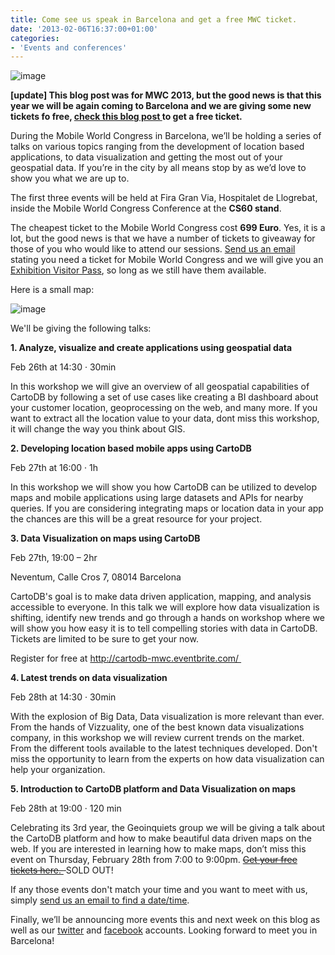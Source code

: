 ```yaml
---
title: Come see us speak in Barcelona and get a free MWC ticket.
date: '2013-02-06T16:37:00+01:00'
categories:
- 'Events and conferences'
---
```


<img alt="image" src="http://cartodb.s3.amazonaws.com/tumblr/posts/mwc_stand.png"/>

**[update] This blog post was for MWC 2013, but the good news is that this year we will be again coming to Barcelona and we are giving some new tickets fo free, <a href="http://blog.cartodb.com/post/76648772259/create-an-amazing-map-and-win-a-free-pass-to-the-mobile">check this blog post </a>to get a free ticket.**

During the Mobile World Congress in Barcelona, we’ll be holding a series of talks on various topics ranging from the development of location based applications, to data visualization and getting the most out of your geospatial data. If you’re in the city by all means stop by as we’d love to show you what we are up to.

The first three events will be held at Fira Gran Via, Hospitalet de Llogrebat, inside the Mobile World Congress Conference at the **CS60 stand**. 

The cheapest ticket to the Mobile World Congress cost **699 Euro**. Yes, it is a lot, but the good news is that we have a number of tickets to giveaway for those of you who would like to attend our sessions. <a href="mailto:contact@cartodb.com" title="Contact Email CartoDB">Send us an email</a> stating you need a ticket for Mobile World Congress and we will give you an <a href="http://www.mobileworldcongress.com/passes-and-prices/">Exhibition Visitor Pass</a>, so long as we still have them available.

Here is a small map:

<img alt="image" src="http://cartodb.s3.amazonaws.com/tumblr/posts/mwc_map.png"/>

We'll be giving the following talks:

**1. Analyze, visualize and create applications using geospatial data**

Feb 26th at 14:30 · 30min

In this workshop we will give an overview of all geospatial capabilities of CartoDB by following a set of use cases like creating a BI dashboard about your customer location, geoprocessing on the web, and many more. If you want to extract all the location value to your data, dont miss this workshop, it will change the way you think about GIS.

**2. Developing location based mobile apps using CartoDB**

Feb 27th at 16:00 · 1h

In this workshop we will show you how CartoDB can be utilized to develop maps and mobile applications using large datasets and APIs for nearby queries. If you are considering integrating maps or location data in your app the chances are this will be a great resource for your project.

**3. Data Visualization on maps using CartoDB**

Feb 27th, 19:00 – 2hr 

Neventum, Calle Cros 7, 08014 Barcelona

CartoDB's goal is to make data driven application, mapping, and analysis accessible to everyone. In this talk we will explore how data visualization is shifting, identify new trends and go through a hands on workshop where we will show you how easy it is to tell compelling stories with data in CartoDB. Tickets are limited to be sure to get your now.  

Register for free at <a href="http://cartodb-mwc.eventbrite.com/%20">http://cartodb-mwc.eventbrite.com/ </a>

**4. Latest trends on data visualization**

Feb 28th at 14:30 · 30min

With the explosion of Big Data, Data visualization is more relevant than ever. From the hands of Vizzuality, one of the best known data visualizations company, in this workshop we will review current trends on the market. From the different tools available to the latest techniques developed. Don't miss the opportunity to learn from the experts on how data visualization can help your organization.

**5. Introduction to CartoDB platform and Data Visualization on maps**

Feb 28th at 19:00 · 120 min

Celebrating its 3rd year, the Geoinquiets group we will be giving a talk about the CartoDB platform and how to make beautiful data driven maps on the web. If you are interested in learning how to make maps, don’t miss this event on Thursday, February 28th from 7:00 to 9:00pm. <strike><a href="http://www.eventbrite.com/event/5426462696/eorg">Get your free tickets here. </a> </strike>SOLD OUT!

If any those events don't match your time and you want to meet with us, simply <a href="mailto:contact@cartodb.com">send us an email to find a date/time</a>.

Finally, we’ll be announcing more events this and next week on this blog as well as our <a href="http://twitter.com/cartodb">twitter</a> and <a href="http://facebook.com/cartodb">facebook</a> accounts. Looking forward to meet you in Barcelona!
